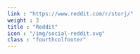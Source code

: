 ```yaml
---
link : "https://www.reddit.com/r/storj/"
weight : 3
title : "Reddit"
icon : "/img/social-reddit.svg"
class : "fourthcolfooter"
---
```

